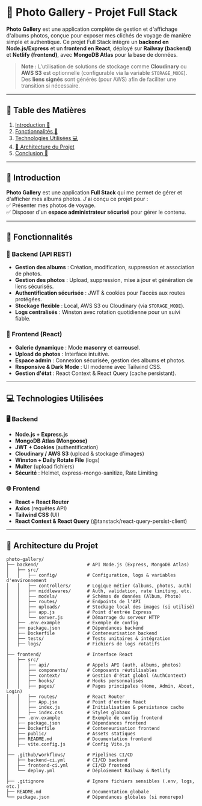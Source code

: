 # 📸 Photo Gallery - Projet Full Stack  

**Photo Gallery** est une application complète de gestion et d'affichage d'albums photos, conçue pour exposer mes clichés de voyage de manière simple et authentique. Ce projet Full Stack intègre un **backend en Node.js/Express** et un **frontend en React**, déployé sur **Railway (backend)** et **Netlify (frontend)**, avec **MongoDB Atlas** pour la base de données.  

> **Note :** L'utilisation de solutions de stockage comme **Cloudinary** ou **AWS S3** est optionnelle (configurable via la variable `STORAGE_MODE`). Des **liens signés** sont générés (pour AWS) afin de faciliter une transition si nécessaire.  

---

## 📑 Table des Matières  
1. [Introduction 👋](#-introduction-)  
2. [Fonctionnalités 🚀](#-fonctionnalités-)  
3. [Technologies Utilisées 💻](#-technologies-utilisées-)  
4. [📌 Architecture du Projet](#-architecture-du-projet-)  
5. [Conclusion 🏁](#-conclusion-)  

---

## 👋 Introduction  
**Photo Gallery** est une application **Full Stack** qui me permet de gérer et d'afficher mes albums photos. J'ai conçu ce projet pour :  
✅ Présenter mes photos de voyage.  
✅ Disposer d'un **espace administrateur sécurisé** pour gérer le contenu.  

---

## 🚀 Fonctionnalités  

### 📂 Backend (API REST)  
- **Gestion des albums** : Création, modification, suppression et association de photos.  
- **Gestion des photos** : Upload, suppression, mise à jour et génération de liens sécurisés.  
- **Authentification sécurisée** : JWT & cookies pour l'accès aux routes protégées.  
- **Stockage flexible** : Local, AWS S3 ou Cloudinary (via `STORAGE_MODE`).  
- **Logs centralisés** : Winston avec rotation quotidienne pour un suivi fiable.  

### 🎨 Frontend (React)  
- **Galerie dynamique** : Mode **masonry** et **carrousel**.  
- **Upload de photos** : Interface intuitive.  
- **Espace admin** : Connexion sécurisée, gestion des albums et photos.  
- **Responsive & Dark Mode** : UI moderne avec Tailwind CSS.  
- **Gestion d'état** : React Context & React Query (cache persistant).  

---

## 💻 Technologies Utilisées  

### 🖥️ Backend  
- **Node.js + Express.js**  
- **MongoDB Atlas (Mongoose)**  
- **JWT + Cookies** (authentification)  
- **Cloudinary / AWS S3** (upload & stockage d'images)  
- **Winston + Daily Rotate File** (logs)  
- **Multer** (upload fichiers)  
- **Sécurité** : Helmet, express-mongo-sanitize, Rate Limiting  

### 🌐 Frontend  
- **React + React Router**  
- **Axios** (requêtes API)  
- **Tailwind CSS** (UI)  
- **React Context & React Query** (@tanstack/react-query-persist-client)  

---

## 📌 Architecture du Projet  

```
photo-gallery/
├── backend/                  # API Node.js (Express, MongoDB Atlas)
│   ├── src/
│   │   ├── config/           # Configuration, logs & variables d'environnement
│   │   ├── controllers/      # Logique métier (albums, photos, auth)
│   │   ├── middlewares/      # Auth, validation, rate limiting, etc.
│   │   ├── models/           # Schémas de données (Album, Photo)
│   │   ├── routes/           # Endpoints de l'API
│   │   ├── uploads/          # Stockage local des images (si utilisé)
│   │   ├── app.js            # Point d'entrée Express
│   │   └── server.js         # Démarrage du serveur HTTP
│   ├── .env.example          # Exemple de config
│   ├── package.json          # Dépendances backend
│   ├── Dockerfile            # Conteneurisation backend
│   ├── tests/                # Tests unitaires & intégration
│   ├── logs/                 # Fichiers de logs rotatifs
│
├── frontend/                 # Interface React
│   ├── src/
│   │   ├── api/              # Appels API (auth, albums, photos)
│   │   ├── components/       # Composants réutilisables
│   │   ├── context/          # Gestion d'état global (AuthContext)
│   │   ├── hooks/            # Hooks personnalisés
│   │   ├── pages/            # Pages principales (Home, Admin, About, Login)
│   │   ├── routes/           # React Router
│   │   ├── App.jsx           # Point d'entrée React
│   │   ├── index.js          # Initialisation & persistance cache
│   │   ├── index.css         # Styles globaux
│   ├── .env.example          # Exemple de config frontend
│   ├── package.json          # Dépendances frontend
│   ├── Dockerfile            # Conteneurisation frontend
│   ├── public/               # Assets statiques
│   ├── README.md             # Documentation frontend
│   ├── vite.config.js        # Config Vite.js
│
├── .github/workflows/        # Pipelines CI/CD
│   ├── backend-ci.yml        # CI/CD backend
│   ├── frontend-ci.yml       # CI/CD frontend
│   └── deploy.yml            # Déploiement Railway & Netlify
│
├── .gitignore                # Ignore fichiers sensibles (.env, logs, etc.)
├── README.md                 # Documentation globale
└── package.json              # Dépendances globales (si monorepo)
```
